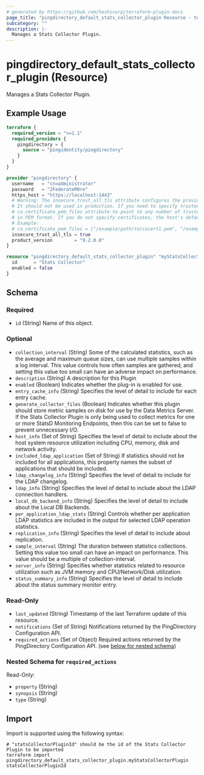 ```yaml
---
# generated by https://github.com/hashicorp/terraform-plugin-docs
page_title: "pingdirectory_default_stats_collector_plugin Resource - terraform-provider-pingdirectory"
subcategory: ""
description: |-
  Manages a Stats Collector Plugin.
---
```


# pingdirectory_default_stats_collector_plugin (Resource)

Manages a Stats Collector Plugin.

## Example Usage

```terraform
terraform {
  required_version = ">=1.1"
  required_providers {
    pingdirectory = {
      source = "pingidentity/pingdirectory"
    }
  }
}

provider "pingdirectory" {
  username   = "cn=administrator"
  password   = "2FederateM0re"
  https_host = "https://localhost:1443"
  # Warning: The insecure_trust_all_tls attribute configures the provider to trust any certificate presented by the PingDirectory server.
  # It should not be used in production. If you need to specify trusted CA certificates, use the
  # ca_certificate_pem_files attribute to point to any number of trusted CA certificate files
  # in PEM format. If you do not specify certificates, the host's default root CA set will be used.
  # Example:
  # ca_certificate_pem_files = ["/example/path/to/cacert1.pem", "/example/path/to/cacert2.pem"]
  insecure_trust_all_tls = true
  product_version        = "9.2.0.0"
}

resource "pingdirectory_default_stats_collector_plugin" "myStatsCollectorPlugin" {
  id      = "Stats Collector"
  enabled = false
}
```

<!-- schema generated by tfplugindocs -->
## Schema

### Required

- `id` (String) Name of this object.

### Optional

- `collection_interval` (String) Some of the calculated statistics, such as the average and maximum queue sizes, can use multiple samples within a log interval. This value controls how often samples are gathered, and setting this value too small can have an adverse impact on performance.
- `description` (String) A description for this Plugin
- `enabled` (Boolean) Indicates whether the plug-in is enabled for use.
- `entry_cache_info` (String) Specifies the level of detail to include for each entry cache.
- `generate_collector_files` (Boolean) Indicates whether this plugin should store metric samples on disk for use by the Data Metrics Server. If the Stats Collector Plugin is only being used to collect metrics for one or more StatsD Monitoring Endpoints, then this can be set to false to prevent unnecessary I/O.
- `host_info` (Set of String) Specifies the level of detail to include about the host system resource utilization including CPU, memory, disk and network activity.
- `included_ldap_application` (Set of String) If statistics should not be included for all applications, this property names the subset of applications that should be included.
- `ldap_changelog_info` (String) Specifies the level of detail to include for the LDAP changelog.
- `ldap_info` (String) Specifies the level of detail to include about the LDAP connection handlers.
- `local_db_backend_info` (String) Specifies the level of detail to include about the Local DB Backends.
- `per_application_ldap_stats` (String) Controls whether per application LDAP statistics are included in the output for selected LDAP operation statistics.
- `replication_info` (String) Specifies the level of detail to include about replication.
- `sample_interval` (String) The duration between statistics collections. Setting this value too small can have an impact on performance. This value should be a multiple of collection-interval.
- `server_info` (String) Specifies whether statistics related to resource utilization such as JVM memory and CPU/Network/Disk utilization.
- `status_summary_info` (String) Specifies the level of detail to include about the status summary monitor entry.

### Read-Only

- `last_updated` (String) Timestamp of the last Terraform update of this resource.
- `notifications` (Set of String) Notifications returned by the PingDirectory Configuration API.
- `required_actions` (Set of Object) Required actions returned by the PingDirectory Configuration API. (see [below for nested schema](#nestedatt--required_actions))

<a id="nestedatt--required_actions"></a>
### Nested Schema for `required_actions`

Read-Only:

- `property` (String)
- `synopsis` (String)
- `type` (String)

## Import

Import is supported using the following syntax:

```shell
# "statsCollectorPluginId" should be the id of the Stats Collector Plugin to be imported
terraform import pingdirectory_default_stats_collector_plugin.myStatsCollectorPlugin statsCollectorPluginId
```
